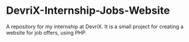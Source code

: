 # DevriX-Internship-Jobs-Website
A repository for my internship at DevriX. It is a small project for creating a website for job offers, using PHP.
